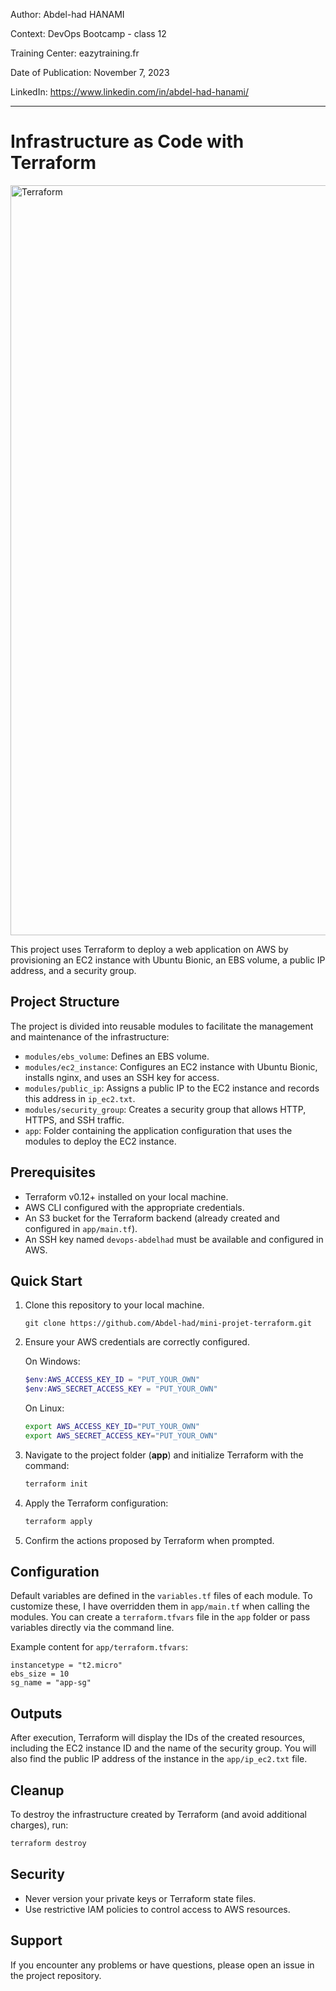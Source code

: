 Author: Abdel-had HANAMI

Context: DevOps Bootcamp - class 12

Training Center: eazytraining.fr

Date of Publication: November 7, 2023

LinkedIn: https://www.linkedin.com/in/abdel-had-hanami/

---
# Infrastructure as Code with Terraform

<img width="1200" alt="Terraform" src="https://github.com/Abdel-had/mini-projet-terraform/assets/101605739/0c1cb75c-f509-4559-94ca-4c1994cba3ad">


This project uses Terraform to deploy a web application on AWS by provisioning an EC2 instance with Ubuntu Bionic, an EBS volume, a public IP address, and a security group.

## Project Structure

The project is divided into reusable modules to facilitate the management and maintenance of the infrastructure:

- `modules/ebs_volume`: Defines an EBS volume.
- `modules/ec2_instance`: Configures an EC2 instance with Ubuntu Bionic, installs nginx, and uses an SSH key for access.
- `modules/public_ip`: Assigns a public IP to the EC2 instance and records this address in `ip_ec2.txt`.
- `modules/security_group`: Creates a security group that allows HTTP, HTTPS, and SSH traffic.
- `app`: Folder containing the application configuration that uses the modules to deploy the EC2 instance.

## Prerequisites

- Terraform v0.12+ installed on your local machine.
- AWS CLI configured with the appropriate credentials.
- An S3 bucket for the Terraform backend (already created and configured in `app/main.tf`).
- An SSH key named `devops-abdelhad` must be available and configured in AWS.

## Quick Start

1. Clone this repository to your local machine.

    ```
    git clone https://github.com/Abdel-had/mini-projet-terraform.git
    ```

2. Ensure your AWS credentials are correctly configured.

    On Windows:

    ```ps1
    $env:AWS_ACCESS_KEY_ID = "PUT_YOUR_OWN"
    $env:AWS_SECRET_ACCESS_KEY = "PUT_YOUR_OWN"
    ```

    On Linux:

    ```sh
    export AWS_ACCESS_KEY_ID="PUT_YOUR_OWN"
    export AWS_SECRET_ACCESS_KEY="PUT_YOUR_OWN"
    ```


3. Navigate to the project folder (**app**) and initialize Terraform with the command:

   ```sh
   terraform init
   ```

4. Apply the Terraform configuration:

   ```sh
   terraform apply
   ```

5. Confirm the actions proposed by Terraform when prompted.

## Configuration

Default variables are defined in the `variables.tf` files of each module. To customize these, I have overridden them in `app/main.tf` when calling the modules. You can create a `terraform.tfvars` file in the `app` folder or pass variables directly via the command line.

Example content for `app/terraform.tfvars`:

```hcl
instancetype = "t2.micro"
ebs_size = 10
sg_name = "app-sg"
```

## Outputs

After execution, Terraform will display the IDs of the created resources, including the EC2 instance ID and the name of the security group. You will also find the public IP address of the instance in the `app/ip_ec2.txt` file.

## Cleanup

To destroy the infrastructure created by Terraform (and avoid additional charges), run:

```sh
terraform destroy
```

## Security

- Never version your private keys or Terraform state files.
- Use restrictive IAM policies to control access to AWS resources.

## Support

If you encounter any problems or have questions, please open an issue in the project repository.
